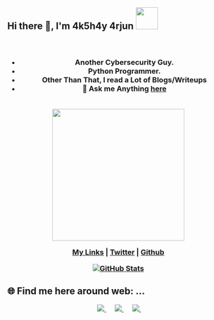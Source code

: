 <h2 align="left"> Hi there 👋, I'm 4k5h4y 4rjun <img src="https://media.giphy.com/media/mGcNjsfWAjY5AEZNw6/giphy.gif" width="50"></h2>



<h3 align="center"Doing my B.Tech in Computer Science (Cybdersecurity) at SR University , India</h3>
<br />

-  Another Cybersecurity Guy.
-  Python Programmer.
-  Other Than That, I read a Lot of Blogs/Writeups
- 💬 Ask me Anything [here](https://bit.ly/AKSHAYARJUN)

<br>
<img src=https://media.giphy.com/media/3oEjHWpiVIOGXT5l9m/giphy.gif width="300">
</br>



[My Links](https://akshay-arjun.github.io/Akshay-Arjun/) | [Twitter](https://twitter.com/AkshayArjun0808) | [Github](https://github.com/Akshay-Arjun)

[![GitHub Stats](https://github-readme-stats.vercel.app/api?username=Akshay-Arjun)](https://github.com/Akshay-Arjun)


<h2>🌐 Find me here around web: ...</h2>
<p align="center">	
	</a>&nbsp;&nbsp;&nbsp;&nbsp;
	<a href="https://www.instagram.com/_thearjun_/">
		<img src="https://img.shields.io/badge/instagram-%23E4405F.svg?&style=for-the-badge&logo=instagram&logoColor=white" />
	</a>&nbsp;&nbsp;&nbsp;&nbsp;
	<a href="https://www.linkedin.com/in/"><!-- not yet created -->
		<img src="https://img.shields.io/badge/linkedin-%230077B5.svg?&style=for-the-badge&logo=linkedin&logoColor=white" />
	</a>&nbsp;&nbsp;&nbsp;&nbsp;
	<a href="https://twitter.com/AkshayArjun0808">
		<img src="https://img.shields.io/badge/twitter-%231DA1F2.svg?&style=for-the-badge&logo=twitter&logoColor=white" />
	</a>&nbsp;&nbsp;&nbsp;&nbsp;
</p>
